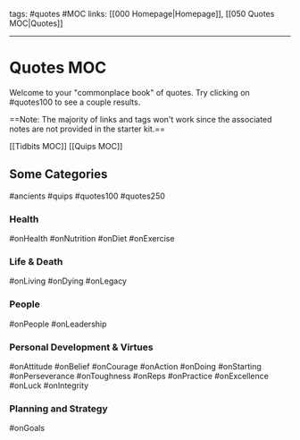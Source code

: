 tags: #quotes #MOC
links: [[000 Homepage|Homepage]], [[050 Quotes MOC|Quotes]]

---
# Quotes MOC
Welcome to your "commonplace book" of quotes. Try clicking on #quotes100 to see a couple results. 

==Note: The majority of links and tags won't work since the associated notes are not provided in the starter kit.==

[[Tidbits MOC]]
[[Quips MOC]]

## Some Categories
#ancients
#quips
#quotes100
#quotes250

### Health
#onHealth
#onNutrition #onDiet 
#onExercise

### Life & Death
#onLiving
#onDying
#onLegacy

### People
#onPeople
#onLeadership

### Personal Development & Virtues
#onAttitude #onBelief #onCourage
#onAction #onDoing #onStarting
#onPerseverance #onToughness
#onReps #onPractice #onExcellence #onLuck
#onIntegrity

### Planning and Strategy
#onGoals